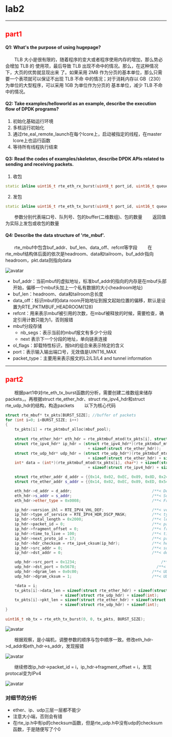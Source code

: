 # lab2

---

## <font color="red">part1</font>

#### Q1: What's the purpose of using hugepage?
&emsp;&emsp;TLB 大小是很有限的，随着程序的变大或者程序使用内存的增加，那么势必会增加 TLB 的 使用项，最后导致 TLB 出现不命中的情况。那么，在这种情况下，大页的优势就显现出来 了。如果采用 2MB 作为分页的基本单位，那么只需要一个表项就可以保证不出现 TLB 不命 中的情况；对于消耗内存以 GB（230）为单位的大型程序，可以采用 1GB 为单位作为分页的 基本单位，减少 TLB 不命中的情况。

#### Q2: Take examples/helloworld as an example, describe the execution flow of DPDK programs?
1. 初始化基础运行环境
2. 多核运行初始化
3. 通过rte_eal_remote_launch在每个lcore上，启动被指定的线程，在master lcore上也运行函数
5. 等待所有线程执行结束

#### Q3: Read the codes of examples/skeleton, describe DPDK APIs related to sending and receiving packets.
1. 收包
```c++
static inline uint16_t rte_eth_rx_burst(uint8_t port_id, uint16_t queue_id, struct rte_mbuf **rx_pkts, const uint16_t nb_pkts)
```
2. 发包
```c++
static inline uint16_t rte_eth_tx_burst(uint8_t port_id, uint16_t queue_id, struct rte_mbuf **tx_pkts, uint16_t nb_pkts)
```
&emsp;&emsp;参数分别代表端口号、队列号、包的buffer(二维数组)、包的数量
&emsp;&emsp;返回值为实际上发包或收包的数量

#### Q4: Describe the data structure of 'rte_mbuf'.
&emsp;&emsp;rte_mbuf中包含buf_addr、buf_len、data_off、refcnt等字段
&emsp;&emsp;在rte_mbuf结构体后面的依次是headroom、data和tailroom，buf_addr指向headroom，pkt.data则指向data

![avatar](./rte_mbuf.png)

+ buf_addr：当前mbuf的虚拟地址，标准buf_addr的指向的内存是在mbuf头部开始，偏移一个mbuf头加上一个私有数据的大小(headroom地址)
+ buf_len：headroom、data和tailroom总长度
+ data_off：标识mbuf的data room开始地址到报文起始位置的偏移，默认是设置为RTE_PKTMBUF_HEADROOM(128)
+ refcnt：用来表示mbuf被引用的次数，在mbuf被释放的时候，需要检查，确定引用计数只能为1，否则报错
+ mbuf分段存储
    - nb_segs：表示当前的mbuf报文有多少个分段
    - next 表示下一个分段的地址，单向链表连接
+ ol_flags：卸载特性标识，按bit的组合来表示特定的含义
+ port：表示输入输出端口号，无效值是UINT16_MAX
+ packet_type：主要用来表示报文的L2/L3/L4 and tunnel information

---

## <font color="red">part2</font>

&emsp;&emsp;根据part1中对rte_eth_tx_burst函数的分析，需要创建二维数组来储存packets，。再根据struct rte_ether_hdr、struct rte_ipv4_hdr和struct rte_udp_hdr的结构，构造packets
&emsp;&emsp;以下为核心代码

```c++
struct rte_mbuf* tx_pkts[BURST_SIZE]; //buffer of packets 
for (int i=0; i<BURST_SIZE; i++)
{   
    tx_pkts[i] = rte_pktmbuf_alloc(mbuf_pool);
    
    struct rte_ether_hdr* eth_hdr = rte_pktmbuf_mtod(tx_pkts[i], struct rte_ether_hdr*);
    struct rte_ipv4_hdr* ip_hdr = (struct rte_ipv4_hdr*)(rte_pktmbuf_mtod(tx_pkts[i], char*) 
                                    + sizeof(struct rte_ether_hdr));
    struct rte_udp_hdr* udp_hdr = (struct rte_udp_hdr*)(rte_pktmbuf_mtod(tx_pkts[i], char*) 
                                    + sizeof(struct rte_ether_hdr) + sizeof(struct rte_ipv4_hdr));
    int* data = (int*)(rte_pktmbuf_mtod(tx_pkts[i], char*) + sizeof(struct rte_ether_hdr) 
                                    + sizeof(struct rte_ipv4_hdr) + sizeof(struct rte_udp_hdr));

    struct rte_ether_addr d_addr = {{0x14, 0x02, 0xEC, 0x89, 0x8D, 0x24}};
    struct rte_ether_addr s_addr = {{0x14, 0x02, 0xEC, 0x89, 0xED, 0x54}};

    eth_hdr->d_addr = d_addr;                                   /**< Destination address. */
    eth_hdr->s_addr = s_addr;                                   /**< Source address. */
    eth_hdr->ether_type = 0x0008;                               /**< Frame type. */

    ip_hdr->version_ihl = RTE_IPV4_VHL_DEF;                     /**< version and header length */
    ip_hdr->type_of_service = RTE_IPV4_HDR_DSCP_MASK;           /**< type of service */
    ip_hdr->total_length = 0x2000;                              /**< length of packet */
    ip_hdr->packet_id = 0;                                      /**< packet ID */
    ip_hdr->fragment_offset = 0;                                /**< fragmentation offset */
    ip_hdr->time_to_live = 100;                                 /**< time to live */
    ip_hdr->next_proto_id = 17;                                 /**< protocol ID */
    ip_hdr->hdr_checksum = rte_ipv4_cksum(ip_hdr);              /**< header checksum */
    ip_hdr->src_addr = 0;                                       /**< source address */
    ip_hdr->dst_addr = 0;                                       /**< destination address */

    udp_hdr->src_port = 0x1234;                                     /**< UDP source port. */
    udp_hdr->dst_port = 0x5678;                                   /**< UDP destination port. */
    udp_hdr->dgram_len = 0x0c00;                                /**< UDP datagram length */
    udp_hdr->dgram_cksum = 1;                                   /**< UDP datagram checksum */

    *data = i;
    tx_pkts[i]->data_len = sizeof(struct rte_ether_hdr) + sizeof(struct rte_ipv4_hdr) 
                        + sizeof(struct rte_udp_hdr) + sizeof(int);
    tx_pkts[i]->pkt_len = sizeof(struct rte_ether_hdr) + sizeof(struct rte_ipv4_hdr) 
                        + sizeof(struct rte_udp_hdr) + sizeof(int);
}
    
uint16_t nb_tx = rte_eth_tx_burst(0, 0, tx_pkts, BURST_SIZE);
```
![avatar](./UDP(0).png)

&emsp;&emsp;根据观察，是小端机，调整参数的顺序与包中顺序一致。修改eth_hdr->d_addr和eth_hdr->s_addr，发现报错

![avatar](./UDP(1).png)

&emsp;&emsp;继续修改ip_hdr->packet_id = i，ip_hdr->fragment_offset = i，发现protocal变为IPv4

![avatar](./IPv4(0).png)

### 对细节的分析
+ ether、ip、udp三层一层都不能少
+ 注意大小端，否则会有错
+ 在rte_ip.h中有ip的checksum函数，但是rte_udp.h中没有udp的checksum函数，于是随便写了个0